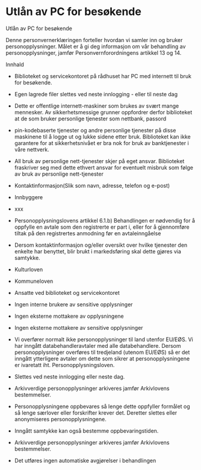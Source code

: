 # Utlån av PC for besøkende

Utlån av PC for besøkende

  

Denne personvernerklæringen forteller hvordan vi samler inn og bruker personopplysninger. Målet er å gi deg informasjon om vår behandling av personopplysninger, jamfør Personvernforordningens artikkel 13 og 14.

  

Innhald

*   Biblioteket og servicekontoret på rådhuset har PC med internett til bruk for besøkende.  
    
*   Egen lagrede filer slettes ved neste innlogging - eller til neste dag  
    
*   Dette er offentlige internett-maskiner som brukes av svært mange mennesker. Av sikkerhetsmessige grunner oppfordrer derfor biblioteket at de som bruker personlige tjenester som nettbank, passord  
    
*   pin-kodebaserte tjenester og andre personlige tjenester på disse maskinene til å logge ut og lukke sidene etter bruk. Biblioteket kan ikke garantere for at sikkerhetsnivået er bra nok for bruk av banktjenester i våre nettverk.  
    
*   All bruk av personlige nett-tjenester skjer på eget ansvar. Biblioteket fraskriver seg med dette ethvert ansvar for eventuelt misbruk som følge av bruk av personlige nett-tjenester  
    
*   Kontaktinformasjon(Slik som navn, adresse, telefon og e-post)  
    
*   Innbyggere  
    
*   xxx  
    
*   Personopplysningslovens artikkel 6.1.b) Behandlingen er nødvendig for å oppfylle en avtale som den registrerte er part i, eller for å gjennomføre tiltak på den registrertes anmodning før en avtaleinngåelse  
    
*   Dersom kontaktinformasjon og/eller oversikt over hvilke tjenester den enkelte har benyttet, blir brukt i markedsføring skal dette gjøres via samtykke.  
    
*   Kulturloven  
    
*   Kommuneloven  
    
*   Ansatte ved biblioteket og servicekontoret  
    
*   Ingen interne brukere av sensitive opplysninger  
    
*   Ingen eksterne mottakere av opplysningene  
    
*   Ingen eksterne mottakere av sensitive opplysninger  
    
*   Vi overfører normalt ikke personopplysninger til land utenfor EU/EØS. Vi har inngått databehandleravtaler med alle databehandlere. Dersom personopplysninger overføres til tredjeland (utenom EU/EØS) så er det inngått ytterligere avtaler om dette som sikrer at personopplysningene er ivaretatt iht. Personopplysningsloven.  
    
*   Slettes ved neste innlogging eller neste dag.  
    
*   Arkivverdige personopplysninger arkiveres jamfør Arkivlovens bestemmelser.  
    
*   Personopplysningene oppbevares så lenge dette oppfyller formålet og så lenge særlover eller forskrifter krever det. Deretter slettes eller anonymiseres personopplysningene.  
    
*   Inngått samtykke kan også bestemme oppbevaringstiden.  
    
*   Arkivverdige personopplysninger arkiveres jamfør Arkivlovens bestemmelser.  
    
*   Det utføres ingen automatiske avgjørelser i behandlingen